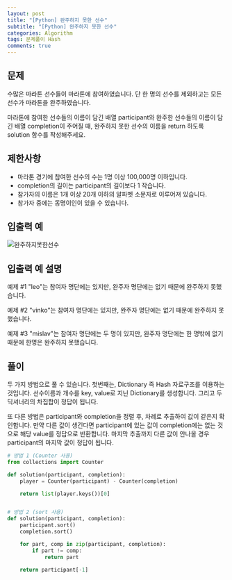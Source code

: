 ```yaml
---
layout: post
title: "[Python] 완주하지 못한 선수"
subtitle: "[Python] 완주하지 못한 선수"
categories: Algorithm
tags: 문제풀이 Hash
comments: true
---
```


## 문제

수많은 마라톤 선수들이 마라톤에 참여하였습니다. 단 한 명의 선수를 제외하고는 모든 선수가 마라톤을 완주하였습니다.

마라톤에 참여한 선수들의 이름이 담긴 배열 participant와 완주한 선수들의 이름이 담긴 배열 completion이 주어질 때, 완주하지 못한 선수의 이름을 return 하도록 solution 함수를 작성해주세요.

## 제한사항

- 마라톤 경기에 참여한 선수의 수는 1명 이상 100,000명 이하입니다.
- completion의 길이는 participant의 길이보다 1 작습니다.
- 참가자의 이름은 1개 이상 20개 이하의 알파벳 소문자로 이루어져 있습니다.
- 참가자 중에는 동명이인이 있을 수 있습니다.


## 입출력 예

![완주하지못한선수](https://bernard-choi.github.io/assets/img/post_img/완주하지못한선수.jpg)

## 입출력 예 설명

예제 #1
"leo"는 참여자 명단에는 있지만, 완주자 명단에는 없기 때문에 완주하지 못했습니다.

예제 #2
"vinko"는 참여자 명단에는 있지만, 완주자 명단에는 없기 때문에 완주하지 못했습니다.

예제 #3
"mislav"는 참여자 명단에는 두 명이 있지만, 완주자 명단에는 한 명밖에 없기 때문에 한명은 완주하지 못했습니다.

## 풀이

두 가지 방법으로 풀 수 있습니다. 첫번째는, Dictionary 즉 Hash 자료구조를 이용하는 것입니다.
선수이름과 개수를 key, value로 지닌 Dictionary를 생성합니다. 그리고 두 딕셔너리의 차집합이 정답이 됩니다.

또 다른 방법은 participant와 completion을 정렬 후, 차례로 추출하여 값이 같은지 확인합니다. 만약 다른 값이 생긴다면 participant에 있는 값이 completion에는 없는 것으로 해당 value를 정답으로 반환합니다. 마지막 추출까지 다른 값이 안나올 경우 participant의 마지막 값이 정답이 됩니다.

```python
# 방법 1 (Counter 사용)
from collections import Counter

def solution(participant, completion):
    player = Counter(participant) - Counter(completion)

    return list(player.keys())[0]


# 방법 2 (sort 사용)
def solution(participant, completion):
    participant.sort()
    completion.sort()

    for part, comp in zip(participant, completion):
        if part != comp:
            return part

    return participant[-1]
```

